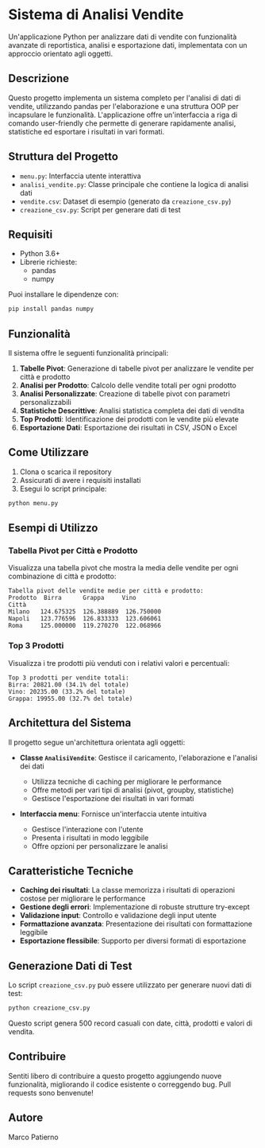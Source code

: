 # Sistema di Analisi Vendite

Un'applicazione Python per analizzare dati di vendite con funzionalità avanzate di reportistica, analisi e esportazione dati, implementata con un approccio orientato agli oggetti.

## Descrizione

Questo progetto implementa un sistema completo per l'analisi di dati di vendite, utilizzando pandas per l'elaborazione e una struttura OOP per incapsulare le funzionalità. L'applicazione offre un'interfaccia a riga di comando user-friendly che permette di generare rapidamente analisi, statistiche ed esportare i risultati in vari formati.

## Struttura del Progetto

- `menu.py`: Interfaccia utente interattiva
- `analisi_vendite.py`: Classe principale che contiene la logica di analisi dati
- `vendite.csv`: Dataset di esempio (generato da `creazione_csv.py`)
- `creazione_csv.py`: Script per generare dati di test

## Requisiti

- Python 3.6+
- Librerie richieste:
  - pandas
  - numpy

Puoi installare le dipendenze con:

```bash
pip install pandas numpy
```

## Funzionalità

Il sistema offre le seguenti funzionalità principali:

1. **Tabelle Pivot**: Generazione di tabelle pivot per analizzare le vendite per città e prodotto
2. **Analisi per Prodotto**: Calcolo delle vendite totali per ogni prodotto
3. **Analisi Personalizzate**: Creazione di tabelle pivot con parametri personalizzabili
4. **Statistiche Descrittive**: Analisi statistica completa dei dati di vendita
5. **Top Prodotti**: Identificazione dei prodotti con le vendite più elevate
6. **Esportazione Dati**: Esportazione dei risultati in CSV, JSON o Excel

## Come Utilizzare

1. Clona o scarica il repository
2. Assicurati di avere i requisiti installati
3. Esegui lo script principale:

```bash
python menu.py
```

## Esempi di Utilizzo

### Tabella Pivot per Città e Prodotto

Visualizza una tabella pivot che mostra la media delle vendite per ogni combinazione di città e prodotto:

```
Tabella pivot delle vendite medie per città e prodotto:
Prodotto  Birra      Grappa     Vino
Città                              
Milano   124.675325  126.388889  126.750000
Napoli   123.776596  126.833333  123.606061
Roma     125.000000  119.270270  122.068966
```

### Top 3 Prodotti

Visualizza i tre prodotti più venduti con i relativi valori e percentuali:

```
Top 3 prodotti per vendite totali:
Birra: 20821.00 (34.1% del totale)
Vino: 20235.00 (33.2% del totale)
Grappa: 19955.00 (32.7% del totale)
```

## Architettura del Sistema

Il progetto segue un'architettura orientata agli oggetti:

- **Classe `AnalisiVendite`**: Gestisce il caricamento, l'elaborazione e l'analisi dei dati
  - Utilizza tecniche di caching per migliorare le performance
  - Offre metodi per vari tipi di analisi (pivot, groupby, statistiche)
  - Gestisce l'esportazione dei risultati in vari formati

- **Interfaccia menu**: Fornisce un'interfaccia utente intuitiva
  - Gestisce l'interazione con l'utente
  - Presenta i risultati in modo leggibile
  - Offre opzioni per personalizzare le analisi

## Caratteristiche Tecniche

- **Caching dei risultati**: La classe memorizza i risultati di operazioni costose per migliorare le performance
- **Gestione degli errori**: Implementazione di robuste strutture try-except
- **Validazione input**: Controllo e validazione degli input utente
- **Formattazione avanzata**: Presentazione dei risultati con formattazione leggibile
- **Esportazione flessibile**: Supporto per diversi formati di esportazione

## Generazione Dati di Test

Lo script `creazione_csv.py` può essere utilizzato per generare nuovi dati di test:

```bash
python creazione_csv.py
```

Questo script genera 500 record casuali con date, città, prodotti e valori di vendita.

## Contribuire

Sentiti libero di contribuire a questo progetto aggiungendo nuove funzionalità, migliorando il codice esistente o correggendo bug. Pull requests sono benvenute!

## Autore

Marco Patierno